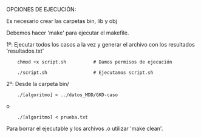 OPCIONES DE EJECUCIÓN:

Es necesario crear las carpetas bin, lib y obj

Debemos hacer 'make' para ejecutar el makefile.

1º:
    Ejecutar todos los casos a la vez y generar el archivo con los resultados 'resultados.txt'
        
        chmod +x script.sh          # Damos permisos de ejecución
        
        ./script.sh                 # Ejecutamos script.sh

2º:
    Desde la carpeta bin/ 
        
        ./[algoritmo] < ../datos_MDD/GKD-caso
   o
   
        ./[algoritmo] < prueba.txt

Para borrar el ejecutable y los archivos .o utilizar 'make clean'.
